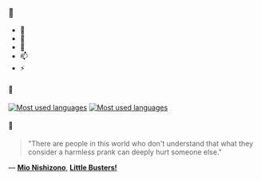 ### 👋

- 🔭
- 🌱
- 💬
- 📫
- ⚡

#### 🧏

[![Most used languages](https://github-readme-stats-aynah.vercel.app/api/top-langs/?username=aynh&theme=solarized-dark&langs_count=6&layout=compact&hide_title=true)](https://github.com/anuraghazra/github-readme-stats#gh-dark-mode-only)
[![Most used languages](https://github-readme-stats-aynah.vercel.app/api/top-langs/?username=aynh&theme=solarized-light&langs_count=6&layout=compact&hide_title=true)](https://github.com/anuraghazra/github-readme-stats#gh-light-mode-only)

#### 💬

> "There are people in this world who don't understand that what they consider a harmless prank can deeply hurt someone else."

&mdash; [**Mio Nishizono**](https://myanimelist.net/character.php?q=Mio%20Nishizono&cat=character), [**Little Busters!**](https://myanimelist.net/search/all?q=Little%20Busters!&cat=all)
